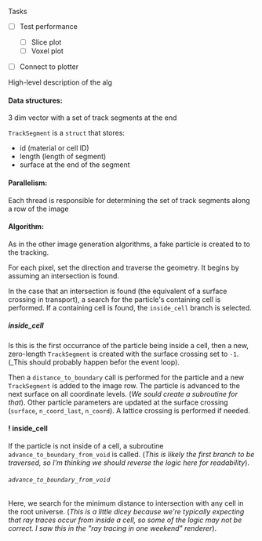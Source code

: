 
Tasks
- [ ] Test performance 
	- [ ] Slice plot
	- [ ] Voxel plot
- [ ] Connect to plotter


High-level description of the alg

#### Data structures:

3 dim vector with a set of track segments at the end

`TrackSegment` is a `struct` that stores:
  - id (material or cell ID)
  - length (length of segment)
  - surface at the end of the segment

#### Parallelism:

Each thread is responsible for determining the set of track segments along a row of the image

#### Algorithm:

As in the other image generation algorithms, a fake particle is created to to the tracking.

For each pixel, set the direction and traverse the geometry. It begins by assuming an intersection is found.

In the case that an intersection is found (the equivalent of a surface crossing in transport), a search for the particle's containing cell is performed. If a containing cell is found, the `inside_cell` branch is selected.

##### inside_cell

Is this is the first occurrance of the particle being inside a cell, then a new, zero-length `TrackSegment` is created with the surface crossing set to `-1`. (_This should probably happen befor the event loop).

Then a `distance_to_boundary` call is performed for the particle and a new `TrackSegment` is added to the image row. The particle is advanced to the next surface on all coordinate levels. (_We sould create a subroutine for that_). Other particle parameters are updated at the surface crossing (`surface`, `n_coord_last`, `n_coord`). A lattice crossing is performed if needed.

#### ! inside_cell

If the particle is not inside of a cell, a subroutine `advance_to_boundary_from_void` is called. (_This is likely the first branch to be traversed, so I'm thinking we should reverse the logic here for readability_).

###### `advance_to_boundary_from_void`

Here, we search for the minimum distance to intersection with any cell in the root universe. (_This is a little dicey because we're typically expecting that ray traces occur from inside a cell, so some of the logic may not be correct. I saw this in the "ray tracing in one weekend" renderer_). 




